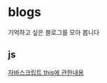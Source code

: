 # blogs
기억하고 싶은 블로그를 모아 봅니다

## js 

 [자바스크립트 this에 관한내용](http://jeonghwan-kim.github.io/2017/10/22/js-context-binding.html)

